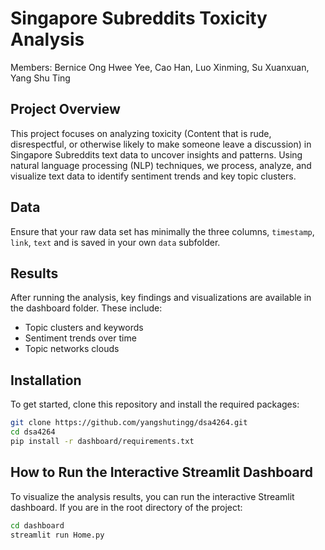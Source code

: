 # Singapore Subreddits Toxicity Analysis  
Members: Bernice Ong Hwee Yee, Cao Han, Luo Xinming, Su Xuanxuan, Yang Shu Ting

## Project Overview
This project focuses on analyzing toxicity (Content that is rude, disrespectful, or otherwise likely to make someone leave a discussion) in Singapore Subreddits text data to uncover insights and patterns. Using natural language processing (NLP) techniques, we process, analyze, and visualize text data to identify sentiment trends and key topic clusters.

## Data
Ensure that your raw data set has minimally the three columns, `timestamp`, `link`, `text` and is saved in your own `data` subfolder. 

## Results
After running the analysis, key findings and visualizations are available in the dashboard folder. These include:

- Topic clusters and keywords
- Sentiment trends over time
- Topic networks clouds

## Installation
To get started, clone this repository and install the required packages:

```bash
git clone https://github.com/yangshutingg/dsa4264.git
cd dsa4264
pip install -r dashboard/requirements.txt
```

## How to Run the Interactive Streamlit Dashboard

To visualize the analysis results, you can run the interactive Streamlit dashboard. If you are in the root directory of the project:

```bash
cd dashboard
streamlit run Home.py
```
